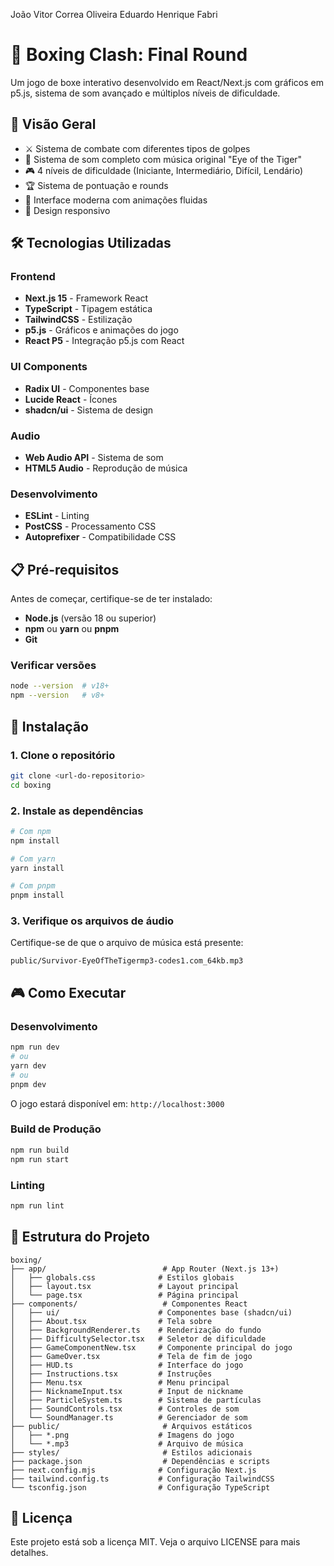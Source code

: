 João Vitor Correa Oliveira
Eduardo Henrique Fabri

# 🥊 Boxing Clash: Final Round

Um jogo de boxe interativo desenvolvido em React/Next.js com gráficos em p5.js, sistema de som avançado e múltiplos níveis de dificuldade.

## 🎯 Visão Geral


- ⚔️ Sistema de combate com diferentes tipos de golpes
- 🎵 Sistema de som completo com música original "Eye of the Tiger"
- 🎮 4 níveis de dificuldade (Iniciante, Intermediário, Difícil, Lendário)
- 🏆 Sistema de pontuação e rounds
- 🎨 Interface moderna com animações fluidas
- 📱 Design responsivo

## 🛠️ Tecnologias Utilizadas

### Frontend
- **Next.js 15** - Framework React
- **TypeScript** - Tipagem estática
- **TailwindCSS** - Estilização
- **p5.js** - Gráficos e animações do jogo
- **React P5** - Integração p5.js com React

### UI Components
- **Radix UI** - Componentes base
- **Lucide React** - Ícones
- **shadcn/ui** - Sistema de design

### Audio
- **Web Audio API** - Sistema de som
- **HTML5 Audio** - Reprodução de música

### Desenvolvimento
- **ESLint** - Linting
- **PostCSS** - Processamento CSS
- **Autoprefixer** - Compatibilidade CSS

## 📋 Pré-requisitos

Antes de começar, certifique-se de ter instalado:

- **Node.js** (versão 18 ou superior)
- **npm** ou **yarn** ou **pnpm**
- **Git**

### Verificar versões
```bash
node --version  # v18+
npm --version   # v8+
```

## 🚀 Instalação

### 1. Clone o repositório
```bash
git clone <url-do-repositorio>
cd boxing
```

### 2. Instale as dependências
```bash
# Com npm
npm install

# Com yarn
yarn install

# Com pnpm
pnpm install
```

### 3. Verifique os arquivos de áudio
Certifique-se de que o arquivo de música está presente:
```
public/Survivor-EyeOfTheTigermp3-codes1.com_64kb.mp3
```

## 🎮 Como Executar

### Desenvolvimento
```bash
npm run dev
# ou
yarn dev
# ou
pnpm dev
```

O jogo estará disponível em: `http://localhost:3000`

### Build de Produção
```bash
npm run build
npm run start
```

### Linting
```bash
npm run lint
```

## 📁 Estrutura do Projeto

```
boxing/
├── app/                          # App Router (Next.js 13+)
│   ├── globals.css              # Estilos globais
│   ├── layout.tsx               # Layout principal
│   └── page.tsx                 # Página principal
├── components/                   # Componentes React
│   ├── ui/                      # Componentes base (shadcn/ui)
│   ├── About.tsx                # Tela sobre
│   ├── BackgroundRenderer.ts    # Renderização do fundo
│   ├── DifficultySelector.tsx   # Seletor de dificuldade
│   ├── GameComponentNew.tsx     # Componente principal do jogo
│   ├── GameOver.tsx             # Tela de fim de jogo
│   ├── HUD.ts                   # Interface do jogo
│   ├── Instructions.tsx         # Instruções
│   ├── Menu.tsx                 # Menu principal
│   ├── NicknameInput.tsx        # Input de nickname
│   ├── ParticleSystem.ts        # Sistema de partículas
│   ├── SoundControls.tsx        # Controles de som
│   └── SoundManager.ts          # Gerenciador de som
├── public/                       # Arquivos estáticos
│   ├── *.png                    # Imagens do jogo
│   └── *.mp3                    # Arquivo de música
├── styles/                       # Estilos adicionais
├── package.json                  # Dependências e scripts
├── next.config.mjs              # Configuração Next.js
├── tailwind.config.ts           # Configuração TailwindCSS
└── tsconfig.json                # Configuração TypeScript
```


## 📄 Licença

Este projeto está sob a licença MIT. Veja o arquivo LICENSE para mais detalhes.


